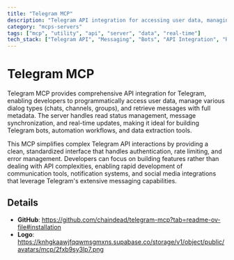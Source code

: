 ```yaml
---
title: "Telegram MCP"
description: "Telegram API integration for accessing user data, managing dialogs, and handling message operations with read status tracking."
category: "mcps-servers"
tags: ["mcp", "utility", "api", "server", "data", "real-time"]
tech_stack: ["Telegram API", "Messaging", "Bots", "API Integration", "Real-time Communication"]
---
```


# Telegram MCP

Telegram MCP provides comprehensive API integration for Telegram, enabling developers to programmatically access user data, manage various dialog types (chats, channels, groups), and retrieve messages with full metadata. The server handles read status management, message synchronization, and real-time updates, making it ideal for building Telegram bots, automation workflows, and data extraction tools.

This MCP simplifies complex Telegram API interactions by providing a clean, standardized interface that handles authentication, rate limiting, and error management. Developers can focus on building features rather than dealing with API complexities, enabling rapid development of communication tools, notification systems, and social media integrations that leverage Telegram's extensive messaging capabilities.

## Details

- **GitHub**: https://github.com/chaindead/telegram-mcp?tab=readme-ov-file#installation
- **Logo**: https://knhgkaawjfqqwmsgmxns.supabase.co/storage/v1/object/public/avatars/mcp/2fxb9sy3lp7.png
